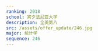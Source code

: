 ```yaml
---
ranking: 2018
school: 宾夕法尼亚大学
description: 全美第八
src: /assets/offer_update/246.jpg
major: 统计学
sequence: 246
---
```

